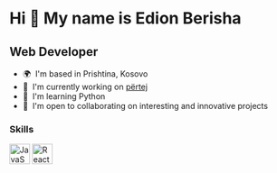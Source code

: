 Hi 👋 My name is Edion Berisha
==============================

Web Developer
-------------

* 🌍  I'm based in Prishtina, Kosovo
* 🚀  I'm currently working on [përtej](https//pertej.com)
* 🧠  I'm learning Python
* 🤝  I'm open to collaborating on interesting and innovative projects

### Skills


<p align="left">
<a href="https://developer.mozilla.org/en-US/docs/Web/JavaScript" target="_blank" rel="noreferrer"><img src="https://raw.githubusercontent.com/danielcranney/readme-generator/main/public/icons/skills/javascript-colored.svg" width="36" height="36" alt="JavaScript" /></a>
<a href="https://reactjs.org/" target="_blank" rel="noreferrer"><img src="https://raw.githubusercontent.com/danielcranney/readme-generator/main/public/icons/skills/react-colored.svg" width="36" height="36" alt="React" /></a>
</p>
